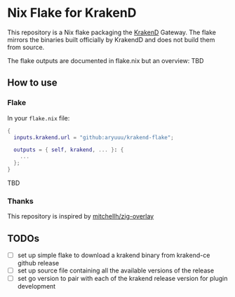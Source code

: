 # Nix Flake for KrakenD
This repository is a Nix flake packaging the [KrakenD](https://www.krakend.io/) Gateway. The flake mirrors the binaries built officially by KrakendD and does not build them from source.

The flake outputs are documented in flake.nix but an overview:
TBD
<!-- - Default package and "app" is the latest released version -->
<!-- - packages.<version> for a tagged release -->
<!-- - packages.master for the latest nightly release -->
<!-- - packages.master-<date> for a nightly release -->
<!-- - overlays.default is an overlay that adds zigpkgs to be the packages exposed by this flake -->
<!-- - templates.compiler-dev to setup a development environment for Zig compiler development. -->

## How to use 

### Flake

In your `flake.nix` file:
```nix
{
  inputs.krakend.url = "github:aryuuu/krakend-flake";

  outputs = { self, krakend, ... }: {
    ...
  };
}
```

TBD

### Thanks

This repository is inspired by [mitchellh/zig-overlay](https://github.com/mitchellh/zig-overlay)

## TODOs
- [ ] set up simple flake to download a krakend binary from krakend-ce github release
- [ ] set up source file containing all the available versions of the release
- [ ] set go version to pair with each of the krakend release version for plugin development

